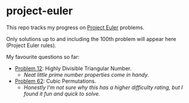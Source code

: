 # project-euler

This repo tracks my progress on [Project Euler](https://projecteuler.net/archives) problems.

Only solutions up to and including the 100th problem will appear here (Project Euler rules).

My favourite questions so far:
+ [Problem 12](https://projecteuler.net/problem=12): Highly Divisible Triangular Number.
  + *Neat little prime number properties come in handy.*
+ [Problem 62](https://projecteuler.net/problem=62): Cubic Permutations.
  + *Honestly I'm not sure why this has a higher difficulty rating, but I found it fun and quick to solve.* 

